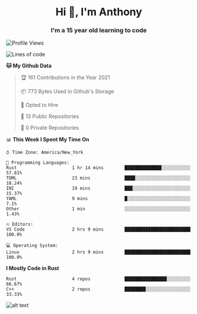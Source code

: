 <h1 align="center">Hi 👋, I'm Anthony</h1>
<h3 align="center">I'm a 15 year old learning to code</h3>

<!--START_SECTION:waka-->
![Profile Views](http://img.shields.io/badge/Profile%20Views-542-blue)

![Lines of code](https://img.shields.io/badge/From%20Hello%20World%20I%27ve%20Written-2051%20lines%20of%20code-blue)

**🐱 My Github Data** 

> 🏆 161 Contributions in the Year 2021
 > 
> 📦 773 Bytes Used in Github's Storage 
 > 
> 💼 Opted to Hire
 > 
> 📜 13 Public Repositories 
 > 
> 🔑 0 Private Repositories  
 > 
📊 **This Week I Spent My Time On** 

```text
⌚︎ Time Zone: America/New_York

💬 Programming Languages: 
Rust                     1 hr 14 mins        ██████████████░░░░░░░░░░░   57.81% 
TOML                     23 mins             ████░░░░░░░░░░░░░░░░░░░░░   18.24% 
INI                      19 mins             ███░░░░░░░░░░░░░░░░░░░░░░   15.37% 
YAML                     9 mins              █░░░░░░░░░░░░░░░░░░░░░░░░   7.1% 
Other                    1 min               ░░░░░░░░░░░░░░░░░░░░░░░░░   1.43%

🔥 Editors: 
VS Code                  2 hrs 9 mins        █████████████████████████   100.0%

💻 Operating System: 
Linux                    2 hrs 9 mins        █████████████████████████   100.0%

```

**I Mostly Code in Rust** 

```text
Rust                     4 repos             ████████████████░░░░░░░░░   66.67% 
C++                      2 repos             ████████░░░░░░░░░░░░░░░░░   33.33%

```



<!--END_SECTION:waka-->
![alt text](https://preview.redd.it/rzafowmhbxc31.png?auto=webp&s=164f5b0dbd484a440366a87a78ebad2d7acd2e4d)
